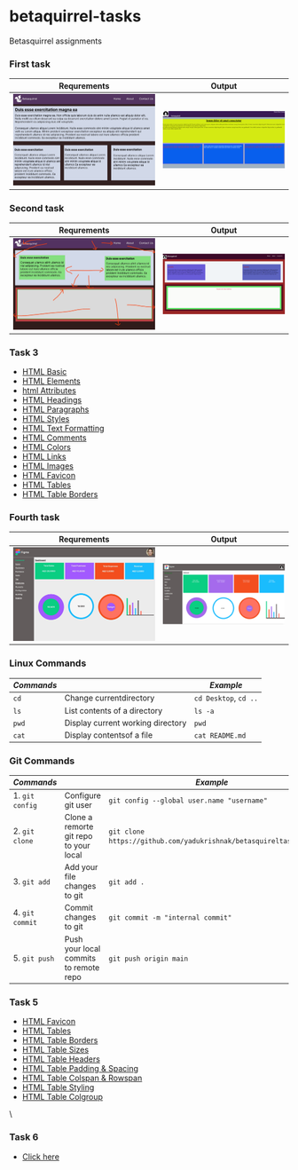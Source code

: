 # betaquirrel-tasks

Betasquirrel assignments

### **First task**

| Requrements                 | Output                       |
| --------------------------- | ---------------------------- |
| ![task 1](images/req-1.jpg) | ![Task 1](images/task-1.png) |

### **Second task**

| Requrements                 | Output                       |
| --------------------------- | ---------------------------- |
| ![task 2](images/req-2.jpg) | ![Task 2](images/task-2.png) |

### **Task 3**

- [HTML Basic](https://www.w3schools.com/html/default.asp)
- [HTML Elements](https://www.w3schools.com/html/html_basic.asp)
- [html Attributes](https://www.w3schools.com/html/html_attributes.asp)
- [HTML Headings](https://www.w3schools.com/html/html_headings.asp)
- [HTML Paragraphs](https://www.w3schools.com/html/html_paragraphs.asp)
- [HTML Styles](https://www.w3schools.com/html/html_styles.asp)
- [HTML Text Formatting](https://www.w3schools.com/html/html_formatting.asp)
- [HTML Comments](https://www.w3schools.com/html/html_comments.asp)
- [HTML Colors](https://www.w3schools.com/html/html_colors.asp)
- [HTML Links](https://www.w3schools.com/html/html_links.asp)
- [HTML Images](https://www.w3schools.com/html/html_images.asp)
- [HTML Favicon](https://www.w3schools.com/html/html_favicon.asp)
- [HTML Tables](https://www.w3schools.com/html/html_tables.asp)
- [HTML Table Borders](https://www.w3schools.com/html/html_table_borders.asp)

### **Fourth task**

| Requrements                 | Output                       |
| --------------------------- | ---------------------------- |
| ![task 4](images/req-3.jpg) | ![Task 4](images/task-4.png) |

### **Linux Commands**

| _Commands_ |                                   | _Example_             |
| ---------- | --------------------------------- | --------------------- |
| `cd`       | Change currentdirectory           | `cd Desktop`, `cd ..` |
| `ls`       | List contents of a directory      | `ls -a`               |
| `pwd`      | Display current working directory | `pwd`                 |
| `cat`      | Display contentsof a file         | `cat README.md`       |

### **Git Commands**

| _Commands_      |                                        | _Example_                                                        |
| --------------- | -------------------------------------- | ---------------------------------------------------------------- |
| 1. `git config` | Configure git user                     | `git config --global user.name "username"`                       |
| 2. `git clone`  | Clone a remorte git repo to your local | `git clone https://github.com/yadukrishnak/betasquireltasks.git` |
| 3. `git add`    | Add your file changes to git           | `git add .`                                                      |
| 4. `git commit` | Commit changes to git                  | `git commit -m "internal commit"`                                |
| 5. `git push`   | Push your local commits to remote repo | `git push origin main`                                           |

### Task 5

- [HTML Favicon](https://www.w3schools.com/html/html_favicon.asp)
- [HTML Tables](https://www.w3schools.com/html/html_tables.asp)
- [HTML Table Borders](https://www.w3schools.com/html/html_table_borders.asp)
- [HTML Table Sizes](https://www.w3schools.com/html/html_table_sizes.asp)
- [HTML Table Headers](https://www.w3schools.com/html/html_table_headers.asp)
- [HTML Table Padding & Spacing](https://www.w3schools.com/html/html_table_padding_spacing.asp)
- [HTML Table Colspan & Rowspan](https://www.w3schools.com/html/html_table_colspan_rowspan.asp)
- [HTML Table Styling](https://www.w3schools.com/html/html_table_styling.asp)
- [HTML Table Colgroup](https://www.w3schools.com/html/html_table_colgroup.asp)

\\

### **Task 6**

- [Click here](https://yadukrishnak.github.io/betasquireltasks/)
